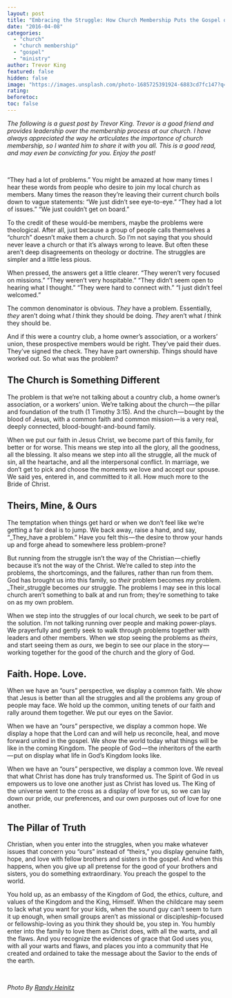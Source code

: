 ```yaml
---
layout: post
title: "Embracing the Struggle: How Church Membership Puts the Gospel on Display"
date: "2016-04-08"
categories: 
  - "church"
  - "church membership"
  - "gospel"
  - "ministry"
author: Trevor King
featured: false
hidden: false
image: "https://images.unsplash.com/photo-1685725391924-6883cd7fc147?q=80&w=2017&auto=format&fit=crop&ixlib=rb-4.0.3&ixid=M3wxMjA3fDB8MHxwaG90by1wYWdlfHx8fGVufDB8fHx8fA%3D%3D"
rating:
beforetoc:
toc: false
---
```


_The following is a guest post by Trevor King. Trevor is a good friend and provides leadership over the membership process at our church. I have always appreciated the way he articulates the importance of church membership, so I wanted him to share it with you all. This is a good read, and may even be convicting for you. Enjoy the post!_

 

“They had a lot of problems.” You might be amazed at how many times I hear these words from people who desire to join my local church as members. Many times the reason they’re leaving their current church boils down to vague statements: “We just didn’t see eye-to-eye.” “They had a lot of issues.” “We just couldn’t get on board.”

To the credit of these would-be members, maybe the problems were theological. After all, just because a group of people calls themselves a “church” doesn’t make them a church. So I’m not saying that you should never leave a church or that it’s always wrong to leave. But often these aren’t deep disagreements on theology or doctrine. The struggles are simpler and a little less pious.

When pressed, the answers get a little clearer. “They weren’t very focused on missions.” “They weren’t very hospitable.” “They didn’t seem open to hearing what I thought.” “They were hard to connect with.” “I just didn’t feel welcomed.”

The common denominator is obvious. _They_ have a problem. Essentially, _they_ aren’t doing what _I_ think they should be doing. _They_ aren’t what _I_ think they should be.

And if this were a country club, a home owner’s association, or a workers’ union, these prospective members would be right. They’ve paid their dues. They’ve signed the check. They have part ownership. Things should have worked out. So what was the problem?

## **The Church is Something Different**

The problem is that we’re not talking about a country club, a home owner’s association, or a workers’ union. We’re talking about the church — the pillar and foundation of the truth (1 Timothy 3:15). And the church — bought by the blood of Jesus, with a common faith and common mission — is a very real, deeply connected, blood-bought-and-bound family.

When we put our faith in Jesus Christ, we become part of this family, for better or for worse. This means we step into all the glory, all the goodness, all the blessing. It also means we step into all the struggle, all the muck of sin, all the heartache, and all the interpersonal conflict. In marriage, we don’t get to pick and choose the moments we love and accept our spouse. We said yes, entered in, and committed to it all. How much more to the Bride of Christ.

## **Theirs, Mine, & Ours**

The temptation when things get hard or when we don’t feel like we’re getting a fair deal is to jump. We back away, raise a hand, and say, “_They_have a problem.” Have you felt this — the desire to throw your hands up and forge ahead to somewhere less problem-prone?

But running from the struggle isn’t the way of the Christian — chiefly because it’s not the way of the Christ. We’re called to step _into_ the problems, the shortcomings, and the failures, rather than run from them. God has brought us into this family, so _their_ problem becomes _my_ problem. _Their_struggle becomes _our_ struggle. The problems I may see in this local church aren’t something to balk at and run from; they’re something to take on as my own problem.

When we step into the struggles of our local church, we seek to be part of the solution. I’m not talking running over people and making power-plays. We prayerfully and gently seek to walk through problems together with leaders and other members. When we stop seeing the problems as _theirs_, and start seeing them as _ours_, we begin to see our place in the story — working together for the good of the church and the glory of God.

## **Faith. Hope. Love.**

When we have an “ours” perspective, we display a common faith. We show that Jesus is better than all the struggles and all the problems any group of people may face. We hold up the common, uniting tenets of our faith and rally around them together. We put our eyes on the Savior.

When we have an “ours” perspective, we display a common hope. We display a hope that the Lord can and will help us reconcile, heal, and move forward united in the gospel. We show the world today what things will be like in the coming Kingdom. The people of God — the inheritors of the earth — put on display what life in God’s Kingdom looks like.

When we have an “ours” perspective, we display a common love. We reveal that what Christ has done has truly transformed us. The Spirit of God in us empowers us to love one another just as Christ has loved us. The King of the universe went to the cross as a display of love for us, so we can lay down our pride, our preferences, and our own purposes out of love for one another.

## **The Pillar of Truth**

Christian, when you enter into the struggles, when you make whatever issues that concern you “ours” instead of “theirs,” you display genuine faith, hope, and love with fellow brothers and sisters in the gospel. And when this happens, when you give up all pretense for the good of your brothers and sisters, you do something extraordinary. You preach the gospel to the world.

You hold up, as an embassy of the Kingdom of God, the ethics, culture, and values of the Kingdom and the King, Himself. When the childcare may seem to lack what you want for your kids, when the sound guy can’t seem to turn it up enough, when small groups aren’t as missional or discipleship-focused or fellowship-loving as you think they should be, you step in. You humbly enter into the family to love them as Christ does, with all the warts, and all the flaws. And you recognize the evidences of grace that God uses you, with all your warts and flaws, and places you into a community that He created and ordained to take the message about the Savior to the ends of the earth.

 

 _Photo By [Randy Heinitz](http://www.flickr.com/photos/36509286@N03/12215449286/)_
